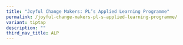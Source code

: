 ```yaml
---
title: "Joyful Change Makers: PL’s Applied Learning Programme"
permalink: /joyful-change-makers-pl-s-applied-learning-programme/
variant: tiptap
description: ""
third_nav_title: ALP
---
```

